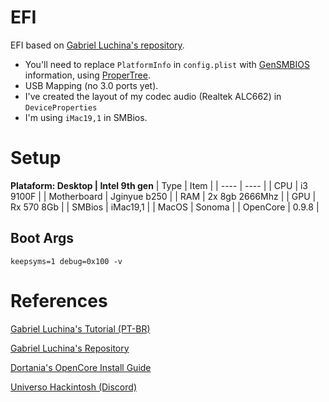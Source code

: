 # EFI 
EFI based on [Gabriel Luchina's repository](https://github.com/luchina-gabriel/BASE-EFI-INTEL-DESKTOP-9THGEN-COFFEE-LAKE-REFRESH).  

 * You'll need to replace `PlatformInfo` in `config.plist` with [GenSMBIOS](https://github.com/corpnewt/GenSMBIOS) information, using [ProperTree](https://github.com/corpnewt/ProperTree). 
 * USB Mapping (no 3.0 ports yet). 
 * I've created the layout of my codec audio (Realtek ALC662) in `DeviceProperties`
 * I'm using `iMac19,1` in SMBios.

# Setup

**Plataform: Desktop | Intel 9th gen** 
| Type | Item |
| ---- | ---- |
| CPU | i3 9100F |
| Motherboard | Jginyue b250 |
| RAM | 2x 8gb 2666Mhz |
| GPU | Rx 570 8Gb |
| SMBios | iMac19,1 |
| MacOS | Sonoma |
| OpenCore | 0.9.8 |

## Boot Args
```
keepsyms=1 debug=0x100 -v
```

# References
[Gabriel Luchina's Tutorial (PT-BR)](https://youtu.be/PlKEHa0zeSk)

[Gabriel Luchina's Repository](https://github.com/luchina-gabriel)

[Dortania's OpenCore Install Guide](https://dortania.github.io/OpenCore-Install-Guide/)

[Universo Hackintosh (Discord)](https://discord.com/channels/887798875069505587/927544946553147433)
